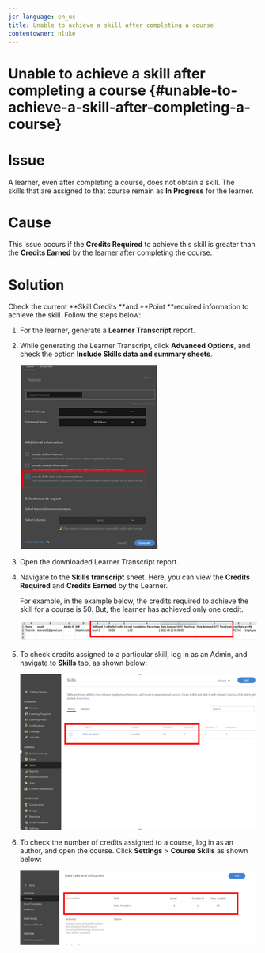 ```yaml
---
jcr-language: en_us
title: Unable to achieve a skill after completing a course
contentowner: nluke
---
```



# Unable to achieve a skill after completing a course {#unable-to-achieve-a-skill-after-completing-a-course}

# **Issue**

A learner, even after completing a course, does not obtain a skill. The skills&nbsp;that are assigned to that course remain as **In Progress** for the learner.

# **Cause**

This issue occurs if the **Credits Required** to achieve this skill is greater than the **Credits Earned** by the learner after completing the course.&nbsp;

# **Solution**

Check the current **Skill Credits **and **Point **required information to achieve the skill. Follow the steps below:

1. For the learner, generate a **Learner Transcript** report.
1. While generating the Learner Transcript, click **Advanced** **Options**,&nbsp;and check the option **Include Skills data and summary sheets**.

   ![](assets/advanced-options.png)

1. Open the downloaded Learner Transcript report.&nbsp;
1. Navigate to the **Skills transcript** sheet. Here, you can view the **Credits Required** and **Credits Earned** by the Learner.&nbsp;

   For example, in the example below, the credits required to achieve the skill for a course is 50. But, the learner has achieved only one credit.

   ![](assets/skill-transcript.png)

1. To check credits assigned to a particular skill, log in as an Admin, and navigate to **Skills** tab, as shown below:

   ![](assets/skill.png)

1. To check the number of credits assigned to a course, log in as an author, and open the course. Click **Settings** > **Course Skills** as shown below:

   ![](assets/course-skills.png)


